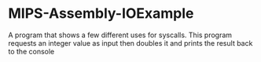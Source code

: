 # MIPS-Assembly-IOExample
A program that shows a few different uses for syscalls. This program requests an integer value as input then doubles it and prints the result back to the console

